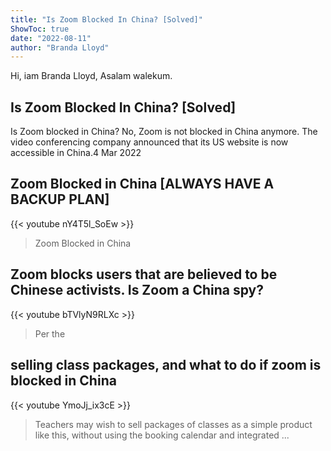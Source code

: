 ```yaml
---
title: "Is Zoom Blocked In China? [Solved]"
ShowToc: true 
date: "2022-08-11"
author: "Branda Lloyd" 
---
```


Hi, iam Branda Lloyd, Asalam walekum.
## Is Zoom Blocked In China? [Solved]
Is Zoom blocked in China? No, Zoom is not blocked in China anymore. The video conferencing company announced that its US website is now accessible in China.4 Mar 2022

## Zoom Blocked in China [ALWAYS HAVE A BACKUP PLAN]
{{< youtube nY4T5l_SoEw >}}
>Zoom Blocked in China

## Zoom blocks users that are believed to be Chinese activists. Is Zoom a China spy?
{{< youtube bTVlyN9RLXc >}}
>Per the 

## selling class packages, and what to do if zoom is blocked in China
{{< youtube YmoJj_ix3cE >}}
>Teachers may wish to sell packages of classes as a simple product like this, without using the booking calendar and integrated ...

